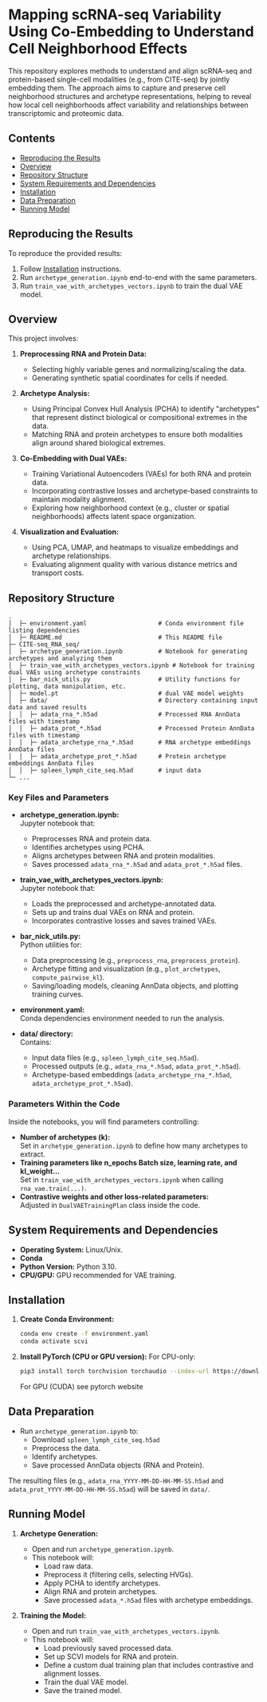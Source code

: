 # Mapping scRNA-seq Variability Using Co-Embedding to Understand Cell Neighborhood Effects

This repository explores methods to understand and align scRNA-seq and protein-based single-cell modalities
(e.g., from CITE-seq) by jointly embedding them. The approach aims to capture and preserve cell
neighborhood structures and archetype representations, helping to reveal how local cell neighborhoods 
affect variability and relationships between transcriptomic and proteomic data.

## Contents

- [Reproducing the Results](#reproducing-the-results)
- [Overview](#overview)
- [Repository Structure](#repository-structure)
- [System Requirements and Dependencies](#system-requirements-and-dependencies)
- [Installation](#installation)
- [Data Preparation](#data-preparation)
- [Running Model](#running-model)

## Reproducing the Results

To reproduce the provided results:

1. Follow [Installation](#installation) instructions.
2. Run `archetype_generation.ipynb` end-to-end with the same parameters.
3. Run `train_vae_with_archetypes_vectors.ipynb` to train the dual VAE model.

## Overview

This project involves:
1. **Preprocessing RNA and Protein Data:**  
   - Selecting highly variable genes and normalizing/scaling the data.
   - Generating synthetic spatial coordinates for cells if needed.
   
2. **Archetype Analysis:**
   - Using Principal Convex Hull Analysis (PCHA) to identify "archetypes" that represent distinct biological or compositional extremes in the data.
   - Matching RNA and protein archetypes to ensure both modalities align around shared biological extremes.

3. **Co-Embedding with Dual VAEs:**
   - Training Variational Autoencoders (VAEs) for both RNA and protein data.
   - Incorporating contrastive losses and archetype-based constraints to maintain modality alignment.
   - Exploring how neighborhood context (e.g., cluster or spatial neighborhoods) affects latent space organization.

4. **Visualization and Evaluation:**
   - Using PCA, UMAP, and heatmaps to visualize embeddings and archetype relationships.
   - Evaluating alignment quality with various distance metrics and transport costs.

## Repository Structure

```
.
│  ├─ environment.yaml                    # Conda environment file listing dependencies
│  ├─ README.md                           # This README file
├─ CITE-seq_RNA_seq/
│  ├─ archetype_generation.ipynb          # Notebook for generating archetypes and analyzing them
│  ├─ train_vae_with_archetypes_vectors.ipynb # Notebook for training dual VAEs using archetype constraints
│  ├─ bar_nick_utils.py                   # Utility functions for plotting, data manipulation, etc.
│  ├─ model.pt                            # dual VAE model weights
│  ├─ data/                               # Directory containing input data and saved results
│  │  ├─ adata_rna_*.h5ad                 # Processed RNA AnnData files with timestamp
│  │  ├─ adata_prot_*.h5ad                # Processed Protein AnnData files with timestamp
│  │  ├─ adata_archetype_rna_*.h5ad       # RNA archetype embeddings AnnData files
│  │  ├─ adata_archetype_prot_*.h5ad      # Protein archetype embeddings AnnData files
│  │  ├─ spleen_lymph_cite_seq.h5ad       # input data
└─ ...
```

### Key Files and Parameters

- **archetype_generation.ipynb:**  
  Jupyter notebook that:
  - Preprocesses RNA and protein data.
  - Identifies archetypes using PCHA.
  - Aligns archetypes between RNA and protein modalities.
  - Saves processed `adata_rna_*.h5ad` and `adata_prot_*.h5ad` files.

- **train_vae_with_archetypes_vectors.ipynb:**  
  Jupyter notebook that:
  - Loads the preprocessed and archetype-annotated data.
  - Sets up and trains dual VAEs on RNA and protein.
  - Incorporates contrastive losses and saves trained VAEs.

- **bar_nick_utils.py:**  
  Python utilities for:
  - Data preprocessing (e.g., `preprocess_rna`, `preprocess_protein`).
  - Archetype fitting and visualization (e.g., `plot_archetypes`, `compute_pairwise_kl`).
  - Saving/loading models, cleaning AnnData objects, and plotting training curves.

- **environment.yaml:**  
  Conda dependencies environment needed to run the analysis.

- **data/ directory:**  
  Contains:
  - Input data files (e.g., `spleen_lymph_cite_seq.h5ad`).
  - Processed outputs (e.g., `adata_rna_*.h5ad`, `adata_prot_*.h5ad`).
  - Archetype-based embeddings (`adata_archetype_rna_*.h5ad`, `adata_archetype_prot_*.h5ad`).

### Parameters Within the Code

Inside the notebooks, you will find parameters controlling:
- **Number of archetypes (k):**  
  Set in `archetype_generation.ipynb` to define how many archetypes to extract.
- **Training parameters like n_epochs Batch size, learning rate, and kl_weight...**  
  Set in `train_vae_with_archetypes_vectors.ipynb` when calling `rna_vae.train(...)`.
- **Contrastive weights and other loss-related parameters:**  
  Adjusted in `DualVAETrainingPlan` class inside the code.

## System Requirements and Dependencies

- **Operating System:** Linux/Unix. 
- **Conda**
- **Python Version:** Python 3.10.
- **CPU/GPU:** GPU recommended for VAE training.


## Installation

1. **Create Conda Environment:**
   ```bash
   conda env create -f environment.yaml
   conda activate scvi
   ```

2. **Install PyTorch (CPU or GPU version):**
   For CPU-only:
   ```bash
   pip3 install torch torchvision torchaudio --index-url https://download.pytorch.org/whl/cpu
   ```

   For GPU (CUDA) see pytorch website
## Data Preparation

- Run `archetype_generation.ipynb` to:
  - Download `spleen_lymph_cite_seq.h5ad`
  - Preprocess the data.
  - Identify archetypes.
  - Save processed AnnData objects (RNA and Protein).
  
The resulting files (e.g., `adata_rna_YYYY-MM-DD-HH-MM-SS.h5ad` and `adata_prot_YYYY-MM-DD-HH-MM-SS.h5ad`) will be saved in `data/`.

## Running Model

1. **Archetype Generation:**
   - Open and run `archetype_generation.ipynb`.
   - This notebook will:
     - Load raw data.
     - Preprocess it (filtering cells, selecting HVGs).
     - Apply PCHA to identify archetypes.
     - Align RNA and protein archetypes.
     - Save processed `adata_*.h5ad` files with archetype embeddings.

2. **Training the Model:**
   - Open and run `train_vae_with_archetypes_vectors.ipynb`.
   - This notebook will:
     - Load previously saved processed data.
     - Set up SCVI models for RNA and protein.
     - Define a custom dual training plan that includes contrastive and alignment losses.
     - Train the dual VAE model.
     - Save the trained model.

    
